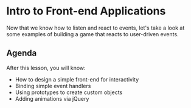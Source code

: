 # Intro to Front-end Applications

Now that we know how to listen and react to events, let's take a look at some examples of building a game that reacts to user-driven events.

## Agenda
After this lesson, you will know:

  * How to design a simple front-end for interactivity
  * Binding simple event handlers
  * Using prototypes to create custom objects
  * Adding animations via jQuery
